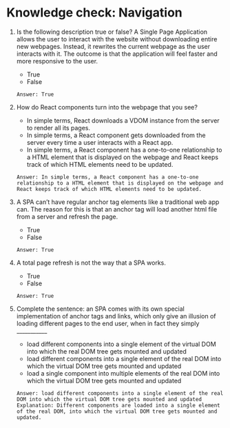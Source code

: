 # Knowledge check: Navigation

1. Is the following description true or false? A Single Page Application allows the user to interact with the website without downloading entire new webpages. Instead, it rewrites the current webpage as the user interacts with it. The outcome is that the application will feel faster and more responsive to the user. 
    - True
    - False
    ```
    Answer: True
    ```

2. How do React components turn into the webpage that you see?
    - In simple terms, React downloads a VDOM instance from the server to render all its pages. 
    - In simple terms, a React component gets downloaded from the server every time a user interacts with a React app.
    - In simple terms, a React component has a one-to-one relationship to a HTML element that is displayed on the webpage and React keeps track of which HTML elements need to be updated. 
    ```
    Answer: In simple terms, a React component has a one-to-one relationship to a HTML element that is displayed on the webpage and React keeps track of which HTML elements need to be updated. 
    ```

3. A SPA can’t have regular anchor tag elements like a traditional web app can. The reason for this is that an anchor tag will load another html file from a server and refresh the page.
    - True
    - False
    ```
    Answer: True
    ```

4. A total page refresh is not the way that a SPA works.
    - True
    - False
    ```
    Answer: True
    ```

5. Complete the sentence: an SPA comes with its own special implementation of anchor tags and links, which only give an illusion of loading different pages to the end user, when in fact they simply ___________
    - load different components into a single element of the virtual DOM into which the real DOM tree gets mounted and updated
    - load different components into a single element of the real DOM into which the virtual DOM tree gets mounted and updated
    - load a single component into multiple elements of the real DOM into which the virtual DOM tree gets mounted and updated
    ```
    Answer: load different components into a single element of the real DOM into which the virtual DOM tree gets mounted and updated
    Explanation: Different components are loaded into a single element of the real DOM, into which the virtual DOM tree gets mounted and updated.
    ```
